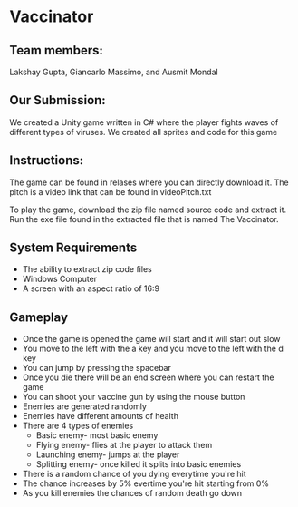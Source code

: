 # Vaccinator
## Team members:
Lakshay Gupta, Giancarlo Massimo, and Ausmit Mondal
## Our Submission:
We created a Unity game written in C# where the player fights waves of different types of viruses. We created all sprites and code for this game
## Instructions:
The game can be found in relases where you can directly download it. The pitch is a video link that can be found in videoPitch.txt

To play the game, download the zip file named source code and extract it. Run the exe file found in the extracted file that is named The Vaccinator.
## System Requirements
* The ability to extract zip code files
* Windows Computer
* A screen with an aspect ratio of 16:9
## Gameplay
- Once the game is opened the game will start and it will start out slow
- You move to the left with the a key and you move to the left with the d key
- You can jump by pressing the spacebar
- Once you die there will be an end screen where you can restart the game
- You can shoot your vaccine gun by using the mouse button
- Enemies are generated randomly
- Enemies have different amounts of health
- There are 4 types of enemies
  - Basic enemy- most basic enemy
  - Flying enemy- flies at the player to attack them
  - Launching enemy- jumps at the player
  - Splitting enemy- once killed it splits into basic enemies
- There is a random chance of you dying everytime you're hit
- The chance increases by 5% evertime you're hit starting from 0%
- As you kill enemies the chances of random death go down
